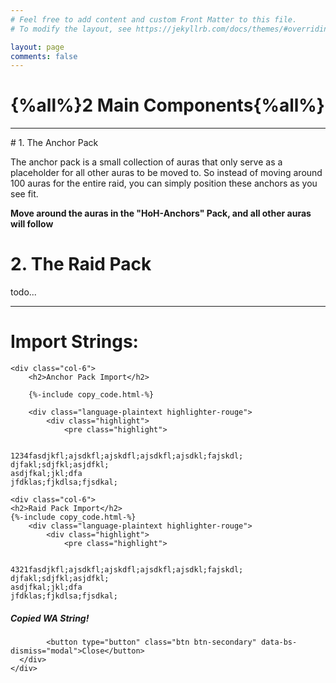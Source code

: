```yaml
---
# Feel free to add content and custom Front Matter to this file.
# To modify the layout, see https://jekyllrb.com/docs/themes/#overriding-theme-defaults

layout: page
comments: false
---
```



# {%all%}2 Main Components{%all%}
<hr>
# 1. The Anchor Pack

The anchor pack is a small collection of auras that only serve as a placeholder for all other auras to be moved to. So instead of moving around 100 auras for the entire raid, you can simply position these anchors as you see fit.

**Move around the auras in the "HoH-Anchors" Pack, and all other auras will follow**
# 2. The Raid Pack
todo...


<div class="container p-3"><hr></div>

# Import Strings:

<div class="row">

    <div class="col-6">
        <h2>Anchor Pack Import</h2>
    
        {%-include copy_code.html-%}

        <div class="language-plaintext highlighter-rouge">
            <div class="highlight">
                <pre class="highlight">
<code class="copy_code">
1234fasdjkfl;ajsdkfl;ajskdfl;ajsdkfl;ajsdkl;fajskdl;
djfakl;sdjfkl;asjdfkl;
asdjfkal;jkl;dfa
jfdklas;fjkdlsa;fjsdkal;
</code>
                </pre>
            </div>
        </div>
    </div>

    <div class="col-6">
    <h2>Raid Pack Import</h2>
    {%-include copy_code.html-%}
        <div class="language-plaintext highlighter-rouge">
            <div class="highlight">
                <pre class="highlight">
<code class="copy_code">
4321fasdjkfl;ajsdkfl;ajskdfl;ajsdkfl;ajsdkl;fajskdl;
djfakl;sdjfkl;asjdfkl;
asdjfkal;jkl;dfa
jfdklas;fjkdlsa;fjsdkal;
</code>
                </pre>
            </div>
        </div>
    </div>
</div>

<!-- Modal -->
<div class="modal fade" id="exampleModal" tabindex="-1" role="dialog" aria-labelledby="exampleModalLabel" aria-hidden="true">
  <div class="modal-dialog" role="document">
    <div class="modal-content">
      <div class="modal-header">
        <h5 class="modal-title" id="exampleModalLabel">Copied WA String!</h5>
      </div>
      <div class="modal-footer">

            <button type="button" class="btn btn-secondary" data-bs-dismiss="modal">Close</button>
      </div>
    </div>
  </div>
</div>